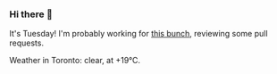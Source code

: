 ### Hi there :wave:

It's Tuesday! I'm probably working for [this bunch](https://github.com/kohofinancial), reviewing some pull requests.

Weather in Toronto: clear, at +19°C.
